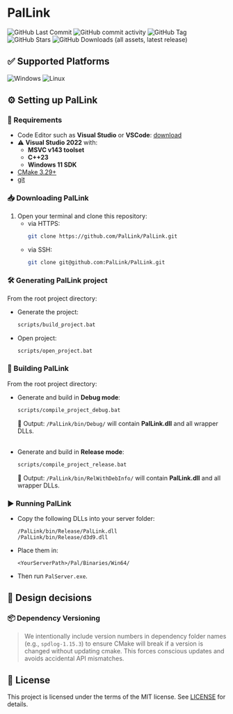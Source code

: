 # PalLink

![GitHub Last Commit](https://img.shields.io/github/last-commit/PalLink/PalLink?style=flat-square)
![GitHub commit activity](https://img.shields.io/github/commit-activity/m/PalLink/PalLink?style=flat-square)
![GitHub Tag](https://img.shields.io/github/v/tag/PalLink/PalLink?style=flat-square)
![GitHub Stars](https://img.shields.io/github/stars/PalLink/PalLink?style=social)
![GitHub Downloads (all assets, latest release)](https://img.shields.io/github/downloads/PalLink/PalLink/latest/total?style=flat-square)
<br>
## ✅ Supported Platforms

![Windows](https://img.shields.io/badge/-Windows-blue?style=flat-square)
![Linux](https://img.shields.io/badge/-Linux-red?style=flat-square)

## ⚙️ Setting up PalLink

### 🔧 Requirements
- Code Editor such as **Visual Studio** or **VSCode**: [download](https://visualstudio.microsoft.com/free-developer-offers/)
- ⚠️ **Visual Studio 2022** with:
  - **MSVC v143 toolset**
  - **C++23**
  - **Windows 11 SDK**
- [CMake 3.29+](https://cmake.org/download/)
- [git](https://git-scm.com/)

### 📥 Downloading PalLink
1. Open your terminal and clone this repository:
   - via HTTPS:
     ```bash
     git clone https://github.com/PalLink/PalLink.git
     ```
   - via SSH:
     ```bash
     git clone git@github.com:PalLink/PalLink.git
     ```

### 🛠️ Generating PalLink project
From the root project directory:
- Generate the project:
   ```bash
   scripts/build_project.bat
   ```
- Open project:
   ```bash
   scripts/open_project.bat
   ```

### 🧱 Building PalLink
From the root project directory:
- Generate and build in **Debug mode**:
  ```bash
  scripts/compile_project_debug.bat
  ```
  📁 Output: `/PalLink/bin/Debug/` will contain **PalLink.dll** and all wrapper DLLs.<br><br>


- Generate and build in **Release mode**:
  ```bash
  scripts/compile_project_release.bat
  ```   
  📁 Output: `/PalLink/bin/RelWithDebInfo/` will contain **PalLink.dll** and all wrapper DLLs.
   
### ▶️ Running PalLink
- Copy the following DLLs into your server folder:
  ```
  /PalLink/bin/Release/PalLink.dll
  /PalLink/bin/Release/d3d9.dll
  ```

- Place them in:
  ```
  <YourServerPath>/Pal/Binaries/Win64/
  ```
- Then run `PalServer.exe`.


## 🧠 Design decisions

### 📦 Dependency Versioning
> We intentionally include version numbers in dependency folder names (e.g., `spdlog-1.15.3`) to ensure CMake will break if a version is changed without updating cmake. This forces conscious updates and avoids accidental API mismatches.

## 📝 License
This project is licensed under the terms of the MIT license. See [LICENSE](./LICENSE) for details.
